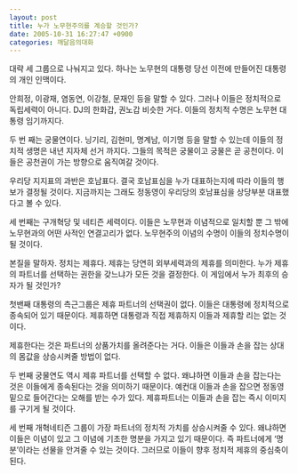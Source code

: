 ```yaml
---
layout: post
title: 누가 노무현주의를 계승할 것인가?
date: 2005-10-31 16:27:47 +0900
categories: 깨달음의대화
---
```

대략 세 그룹으로 나눠지고 있다. 하나는 노무현의 대통령 당선 이전에 만들어진 대통령의 개인 인맥이다. 
  

  
안희정, 이광재, 염동연, 이강철, 문재인 등을 말할 수 있다. 그러나 이들은 정치적으로 독립세력이 아니다. DJ의 한화갑, 권노갑 비슷한 거다. 이들의 정치적 수명은 노무현 대통령 임기까지다. 
  

  
두 번 째는 궁물연이다. 닝기리, 김현미, 명계남, 이기명 등을 말할 수 있는데 이들의 정치적 생명은 내년 지자체 선거 까지다. 그들의 목적은 궁물이고 궁물은 곧 공천이다. 이들은 공천권이 가는 방향으로 움직여갈 것이다. 
  

  
우리당 지지표의 과반은 호남표다. 결국 호남표심을 누가 대표하는지에 따라 이들의 행보가 결정될 것이다. 지금까지는 그래도 정동영이 우리당의 호남표심을 상당부분 대표했다고 볼 수 있다. 
  

  
세 번째는 구개혁당 및 네티즌 세력이다. 이들은 노무현과 이념적으로 일치할 뿐 그 밖에 노무현과의 어떤 사적인 연결고리가 없다. 노무현주의 이념의 수명이 이들의 정치수명이 될 것이다. 
  

  
본질을 말하자. 정치는 제휴다. 제휴는 당연히 외부세력과의 제휴를 의미한다. 누가 제휴의 파트너를 선택하는 권한을 갖느냐가 모든 것을 결정한다. 이 게임에서 누가 최후의 승자가 될 것인가?
  

  
첫밴째 대통령의 측근그룹은 제휴 파트너의 선택권이 없다. 이들은 대통령에 정치적으로 종속되어 있기 때문이다. 제휴하면 대통령과 직접 제휴하지 이들과 제휴할 리는 없는 것이다. 
  

  
제휴한다는 것은 파트너의 상품가치를 올려준다는 거다. 이들은 이들과 손을 잡는 상대의 몸값을 상승시켜줄 방법이 없다. 
   

  
두 번째 궁물연도 역시 제휴 파트너를 선택할 수 없다. 왜냐하면 이들과 손을 잡는다는 것은 이들에게 종속된다는 것을 의미하기 때문이다. 예컨대 이들과 손을 잡으면 정동영 밑으로 들어간다는 오해를 받는 수가 있다. 제휴파트너는 이들과 손을 잡는 즉시 이미지를 구기게 될 것이다.
  

  
세 번째 개혁네티즌 그룹이 가장 파트너의 정치적 가치를 상승시켜줄 수 있다. 왜냐하면 이들은 이념이 있고 그 이념에 기초한 명분을 가지고 있기 때문이다. 즉 파트너에게 ‘명분’이라는 선물을 안겨줄 수 있는 것이다. 그러므로 이들이 향후 정치적 제휴의 중심축이 된다.